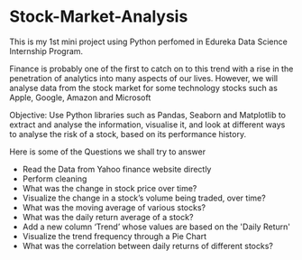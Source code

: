 # Stock-Market-Analysis

This is my 1st mini project using Python perfomed in Edureka Data Science Internship Program.

Finance is probably one of the first to catch on to this trend with a rise in the penetration of analytics into many aspects of our lives. However, we will analyse data from the stock market for some technology stocks such as Apple, Google, Amazon and Microsoft

Objective:
Use Python libraries such as Pandas, Seaborn and Matplotlib to extract and analyse the information, visualise it, and look at different ways to analyse the risk of a stock, based on its performance history.

Here is some of the Questions we shall try to answer

*   Read the Data from Yahoo finance website directly
*   Perform cleaning
*   What was the change in stock price over time?
*   Visualize the change in a stock’s volume being traded, over time?
*   What was the moving average of various stocks?
*   What was the daily return average of a stock?
*   Add a new column ‘Trend’ whose values are based on the 'Daily Return'
*   Visualize the trend frequency through a Pie Chart
*   What was the correlation between daily returns of different stocks?
